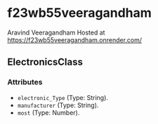 # f23wb55veeragandham

Aravind Veeragandham
Hosted at <https://f23wb55veeragandham.onrender.com/>


## ElectronicsClass

### Attributes

- `electronic_Type` (Type: String).
- `manufacturer` (Type: String).
- `most` (Type: Number).
